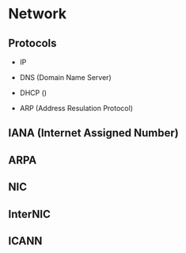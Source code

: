 # Network

## Protocols

- IP

- DNS (Domain Name Server)

- DHCP ()

- ARP (Address Resulation Protocol)

## IANA (Internet Assigned Number)

## ARPA

## NIC

## InterNIC

## ICANN